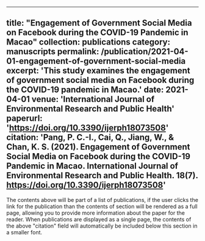
---
title: "Engagement of Government Social Media on Facebook during the COVID-19 Pandemic in Macao"
collection: publications
category: manuscripts
permalink: /publication/2021-04-01-engagement-of-government-social-media
excerpt: 'This study examines the engagement of government social media on Facebook during the COVID-19 pandemic in Macao.'
date: 2021-04-01
venue: 'International Journal of Environmental Research and Public Health'
paperurl: 'https://doi.org/10.3390/ijerph18073508'
citation: 'Pang, P. C.-I., Cai, Q., Jiang, W., & Chan, K. S. (2021). Engagement of Government Social Media on Facebook during the COVID-19 Pandemic in Macao. International Journal of Environmental Research and Public Health. 18(7). https://doi.org/10.3390/ijerph18073508'
---

The contents above will be part of a list of publications, if the user clicks the link for the publication than the contents of section will be rendered as a full page, allowing you to provide more information about the paper for the reader. When publications are displayed as a single page, the contents of the above "citation" field will automatically be included below this section in a smaller font.
